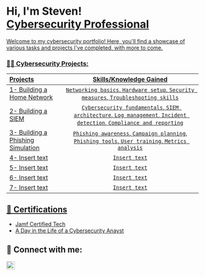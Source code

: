 <h1>Hi, I'm Steven! <br/><a href="www.linkedin.com/in/steven-campbell-862258147/">Cybersecurity Professional</h1>
</p>
</p>

<p>Welcome to my cybersecurity portfolio! Here, you'll find a showcase of various tasks and projects I've completed, with more to come.<p>




### 👨‍💻 Cybersecurity Projects:  
| Projects | Skills/Knowledge Gained | 
| :--- |:---:|
| 1- [Building a Home Network](https://github.com/stevencampbell368/BuildingHomeNetwork) | `Networking basics`, `Hardware setup`, `Security measures`, `Troubleshooting skills` |
| 2- [Building a SIEM](https://github.com/stevencampbell368/BuildingaSIEM) | `Cybersecurity fundamentals`,  `SIEM architecture`, `Log management`, `Incident detection`, `Compliance and reporting`| 
| 3- [Building a Phishing Simulation](https://github.com/stevencampbell368/GoPhish-Phishing-Simulation) | `Phishing awareness`, `Campaign planning`, `Phishing tools`, `User training`, `Metrics analysis` | 
| 4- Insert text | `Insert text`|
| 5- Insert text | `Insert text`|
| 6- Insert text | `Insert text`|
| 7- Insert text | `Insert text`| 


<h2> 📜 Certifications</h2>

- [Jamf Certified Tech](https://account.jamf.com/training-courses/certificate/CshVo14QYoY2BGQkMuYwUA)
- [A Day in the Life of a Cybersecurity Anayst](https://account.jamf.com/training-courses/certificate/CshVo14QYoY2BGQkMuYwUA)


<h2> 🤳 Connect with me:</h2>

[<img align="left" alt="JoshMadakor | LinkedIn" width="22px" src="https://cdn.jsdelivr.net/npm/simple-icons@v3/icons/linkedin.svg" />][linkedin]

[linkedin]: www.linkedin.com/in/steven-campbell-862258147



